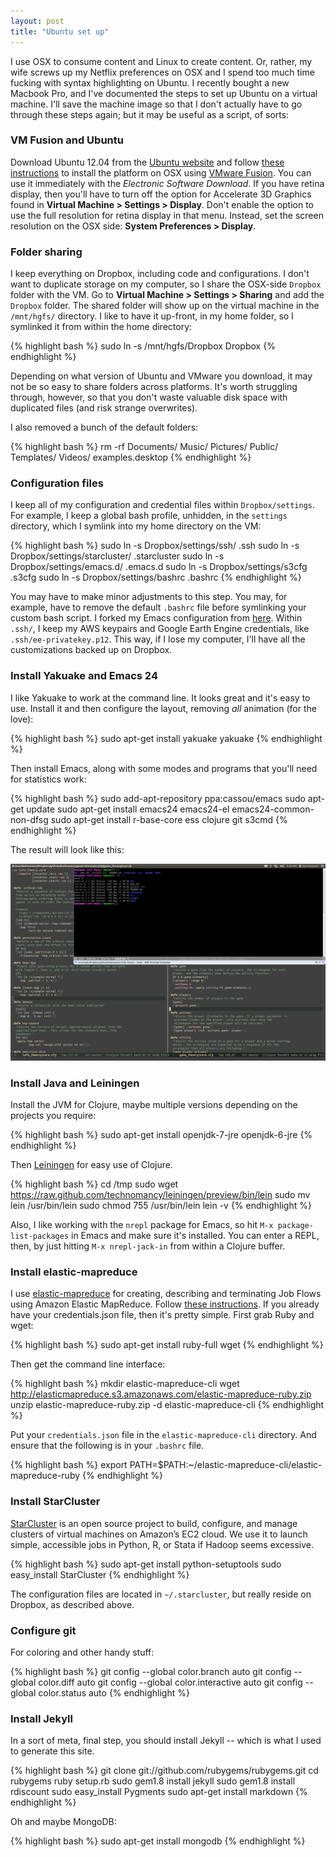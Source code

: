```yaml
---
layout: post
title: "Ubuntu set up"
---
```


I use OSX to consume content and Linux to create content.  Or, rather,
my wife screws up my Netflix preferences on OSX and I spend too much
time fucking with syntax highlighting on Ubuntu.  I recently bought a
new Macbook Pro, and I've documented the steps to set up Ubuntu on a
virtual machine.  I'll save the machine image so that I don't actually
have to go through these steps again; but it may be useful as a
script, of sorts:

### VM Fusion and Ubuntu

Download Ubuntu 12.04 from the [Ubuntu
website](http://www.ubuntu.com/) and follow [these
instructions](http://www.macinstruct.com/node/394) to install the
platform on OSX using [VMware Fusion](http://goo.gl/rC43X).  You can
use it immediately with the _Electronic Software Download_.  If you
have retina display, then you'll have to turn off the option for
Accelerate 3D Graphics found in **Virtual Machine > Settings >
Display**.  Don't enable the option to use the full resolution for
retina display in that menu.  Instead, set the screen resolution on
the OSX side: **System Preferences > Display**.

### Folder sharing

I keep everything on Dropbox, including code and configurations.  I
don't want to duplicate storage on my computer, so I share the
OSX-side `Dropbox` folder with the VM.  Go to **Virtual Machine >
Settings > Sharing** and add the `Dropbox` folder.  The shared folder
will show up on the virtual machine in the `/mnt/hgfs/` directory.  I
like to have it up-front, in my home folder, so I symlinked it from
within the home directory:

{% highlight bash %}
sudo ln -s /mnt/hgfs/Dropbox Dropbox
{% endhighlight %}

Depending on what version of Ubuntu and VMware you download, it may
not be so easy to share folders across platforms.  It's worth
struggling through, however, so that you don't waste valuable disk
space with duplicated files (and risk strange overwrites).  

I also removed a bunch of the default folders:

{% highlight bash %}
rm -rf Documents/ Music/ Pictures/ Public/ Templates/ Videos/ examples.desktop 
{% endhighlight %}

### Configuration files

I keep all of my configuration and credential files within
`Dropbox/settings`.  For example, I keep a global bash profile,
unhidden, in the `settings` directory, which I symlink into my home
directory on the VM:

{% highlight bash %}
sudo ln -s Dropbox/settings/ssh/ .ssh
sudo ln -s Dropbox/settings/starcluster/ .starcluster
sudo ln -s Dropbox/settings/emacs.d/ .emacs.d
sudo ln -s Dropbox/settings/s3cfg .s3cfg
sudo ln -s Dropbox/settings/bashrc .bashrc
{% endhighlight %}

You may have to make minor adjustments to this step.  You may, for
example, have to remove the default `.bashrc` file before symlinking
your custom bash script.  I forked my Emacs configuration from
[here](https://github.com/eschulte/emacs24-starter-kit).  Within
`.ssh/`, I keep my AWS keypairs and Google Earth Engine credentials,
like `.ssh/ee-privatekey.p12`.  This way, if I lose my computer, I'll
have all the customizations backed up on Dropbox.

### Install Yakuake and Emacs 24

I like Yakuake to work at the command line.  It looks great and it's
easy to use.  Install it and then configure the layout, removing _all_
animation (for the love):

{% highlight bash %}
sudo apt-get install yakuake
yakuake
{% endhighlight %}

Then install Emacs, along with some modes and programs that you'll
need for statistics work:

{% highlight bash %}
sudo add-apt-repository ppa:cassou/emacs
sudo apt-get update
sudo apt-get install emacs24 emacs24-el emacs24-common-non-dfsg
sudo apt-get install r-base-core ess clojure git s3cmd
{% endhighlight %}

The result will look like this:

![](/images/desktop.png)

### Install Java and Leiningen

Install the JVM for Clojure, maybe multiple versions depending on the
projects you require:

{% highlight bash %}
sudo apt-get install openjdk-7-jre openjdk-6-jre
{% endhighlight %}

Then [Leiningen](https://github.com/technomancy/leiningen) for easy
use of Clojure.

{% highlight bash %}
cd /tmp
sudo wget https://raw.github.com/technomancy/leiningen/preview/bin/lein
sudo mv lein /usr/bin/lein
sudo chmod 755 /usr/bin/lein
lein -v
{% endhighlight %}

Also, I like working with the `nrepl` package for Emacs, so hit `M-x
package-list-packages` in Emacs and make sure it's installed.  You can
enter a REPL, then, by just hitting `M-x nrepl-jack-in` from within a
Clojure buffer.

### Install elastic-mapreduce

I use [elastic-mapreduce](http://aws.amazon.com/developertools/2264)
for creating, describing and terminating Job Flows using Amazon
Elastic MapReduce.  Follow [these
instructions](http://docs.aws.amazon.com/ElasticMapReduce/latest/DeveloperGuide/emr-cli-install.html).
If you already have your credentials.json file, then it's pretty
simple.  First grab Ruby and wget:

{% highlight bash %}
sudo apt-get install ruby-full wget
{% endhighlight %}

Then get the command line interface:

{% highlight bash %}
mkdir elastic-mapreduce-cli
wget http://elasticmapreduce.s3.amazonaws.com/elastic-mapreduce-ruby.zip
unzip elastic-mapreduce-ruby.zip -d elastic-mapreduce-cli
{% endhighlight %}

Put your `credentials.json` file in the `elastic-mapreduce-cli`
directory.  And ensure that the following is in your `.bashrc` file.

{% highlight bash %}
export PATH=$PATH:~/elastic-mapreduce-cli/elastic-mapreduce-ruby
{% endhighlight %}

### Install StarCluster

[StarCluster](http://star.mit.edu/cluster/) is an open source project
to build, configure, and manage clusters of virtual machines on
Amazon’s EC2 cloud.  We use it to launch simple, accessible jobs in
Python, R, or Stata if Hadoop seems excessive.  

{% highlight bash %}
sudo apt-get install python-setuptools
sudo easy_install StarCluster
{% endhighlight %}

The configuration files are located in `~/.starcluster`, but really
reside on Dropbox, as described above.  

### Configure git

For coloring and other handy stuff:

{% highlight bash %}
git config --global color.branch auto
git config --global color.diff auto
git config --global color.interactive auto
git config --global color.status auto
{% endhighlight %}

### Install Jekyll

In a sort of meta, final step, you should install Jekyll -- which is
what I used to generate this site.  

{% highlight bash %}
git clone git://github.com/rubygems/rubygems.git
cd rubygems
ruby setup.rb
sudo gem1.8 install jekyll
sudo gem1.8 install rdiscount
sudo easy_install Pygments
sudo apt-get install markdown
{% endhighlight %}

Oh and maybe MongoDB:

{% highlight bash %}
sudo apt-get install mongodb
{% endhighlight %}
